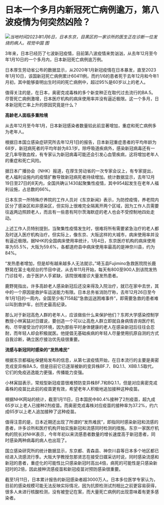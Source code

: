 # 日本一个多月内新冠死亡病例逾万，第八波疫情为何突然凶险？

![](https://inews.gtimg.com/newsapp_bt/0/15606066638/1000)_当地时间2023年1月6日，日本东京，目黑区的一家诊所的医生正在诊断一位发烧的病人。视觉中国
图_

3年来，日本已经历了七波新冠疫情，目前第八波疫情来势汹汹，从去年12月至今年1月10日的一个多月内，日本新冠死亡病例逾万例。

日本厚生劳动省公布的数据显示，从2020年1月新冠疫情在日本暴发，直至2023年1月10日，该国新冠死亡病例累计60411例，而约1/6的患者死于去年12月和今年1月初，其中能够查明出生时间的死亡病例中，超过95%是60岁以上的老人。

值得关注的是，在日本，奥密克戎毒株的多个新变种正在取代过去流行的BA.5。尽管死亡病例激增，日本医疗机构的病床使用率并没有逼近极限。这一个多月，日本新冠死亡率上升的原因究竟是什么？

**高龄老人面临多重险境**

从去年12月至今年1月，日本新冠感染者数量较此前显著增加，重症和死亡病例多为老年人。

根据日本国立感染症研究所去年12月1日的报告，日本新冠重症患者的平均年龄为68岁，新冠病死者的平均年龄为83.1岁。除呼吸道疾病外，感染新冠病毒还有一定几率导致血栓，有专家认为新冠病毒可能还会引发心血管疾病，这将增加老年人的重症和死亡风险。

据日本广播协会（NHK）报道，在厚生劳动省的一次专家会议上，有专家提出，老人福利设施内的疫情扩散导致新冠病死者持续增加。统计数据显示，去年12月19日至27日的8天内，全国共确认1430起聚集性疫情，其中954起发生在老年人福利设施，占总数的66%。

日本东京一所特殊疗养院的工作人员对《东京新闻》表示，为防控疫情，养老院内区分了感染区和非感染区，但实际上很难完全隔离开两个区域，因为工作人员需要往返两边照顾老人，而且有一些患有阿尔茨海默症的老人也会不受控制地四处走动。

上述工作人员特别提到，当聚集性疫情发生时，很难将所有需要紧急治疗的老人都及时送入医疗机构治疗。但实际上，像东京、大阪这样的大城市，病床使用率并没有逼近极限。据NHK的全国病床使用率统计，1月4日，东京医疗机构的病床使用率为55.5%，大阪为59.6%，各都道府县中病床使用率最高的是神奈川县，约为84%。

“发热患者增加，但是却有越来越多人无法就诊。”埼玉县Fujimino急救医院院长鹿野晃在富士电视台的节目中说，从去年11月开始，每天有800至900人到该院发热门诊挂号，由于医护人手紧缺，该院很难接诊大量发热患者。

鹿野晃指出，许多高龄老人感染新冠后还没来得及入院治疗，就已在家中去世，其中的一个原因是救护车运送能力有限。日本总务省消防厅称，去年12月26日至今年1月1日的一周内，全国至少有7158起“急救运送困难事件”，即需要急救的患者难以叫到救护车，创历史最高纪录。

那么对于新冠高危人群的老年人，应该做些什么来保护他们？东邦大学感染控制学教授小林寅喆对日媒说，要创造一个可以让高危人群立即就自身病情咨询医疗机构、尽早接受治疗的环境，因为那些平时身体健康的老人在感染新冠后往往会忍耐，而年轻人却会积极就医。他提倡无基础疾病的年轻人尽量使用抗原自测的方式自我诊断，确立医疗接治优先级很重要。

**流感与新冠同时感染的“发热难民”**

根据东京都福祉保健局发布的信息，从第七波疫情开始，在日本流行的主要是奥密克戎变异株BA.5，但是目前它已逐渐被新的变异株BF.7、BQ.1.1、XBB.1.5取代，它们的免疫逃逸能力更强，传播能力变强。

小林寅喆表示，常规型新冠疫苗很难预防变异株BF.7和BQ.1.1，但是对应奥密克戎毒株的疫苗比此前的疫苗更有效，希望老年人积极地追加接种这种疫苗。

根据NHK网站的统计，截至1月11日，日本国民中80.4%接种了2剂疫苗，超九成65岁以上老人已接种2剂疫苗。而奥密克戎毒株对应疫苗的接种率为37.2%，约六成65岁以上老人追加接种了这种疫苗。

值得注意的是，日本近期还出现了所谓的“发热难民”，即指同时感染新冠和流感的患者，许多诊所和医疗机构开始实施新冠和流感同时检测的措施。东京一家医疗机构的院长对NHK表示，今年年初以来流感患者数量的增长速度高于新冠患者，同时感染两种病毒的病人也出现了。

国立感染研究所的统计数据显示，东京都、青森县、神奈川县等日本多个地区都已经进入流感流行季。大阪大学教授忽那贤志在接受日媒采访时说，同时感染流感和新冠的患者，重症化的可能性比只感染新冠时高出4倍，病死的可能性是只感染新冠时的2倍，因此接种流感疫苗和新冠疫苗对预防感染很重要。

截至1月11日，日本累计报告的新冠感染者超3000万人。日本多位医学专家认为，目前的感染规模可能无法反映实际情况，因为抗原检测试剂相比之前更容易获得，很多人未进行核酸检测，没有被登记在案，而大量死亡病例的出现意味着有更多感染者。

